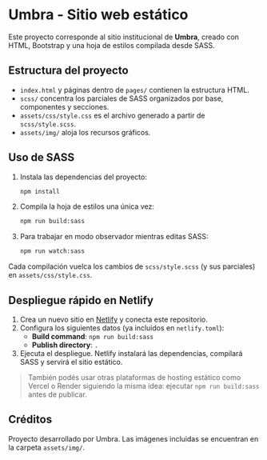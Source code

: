 # Umbra - Sitio web estático

Este proyecto corresponde al sitio institucional de **Umbra**, creado con HTML, Bootstrap y una hoja de estilos compilada desde SASS.

## Estructura del proyecto

- `index.html` y páginas dentro de `pages/` contienen la estructura HTML.
- `scss/` concentra los parciales de SASS organizados por base, componentes y secciones.
- `assets/css/style.css` es el archivo generado a partir de `scss/style.scss`.
- `assets/img/` aloja los recursos gráficos.

## Uso de SASS

1. Instala las dependencias del proyecto:
   ```bash
   npm install
   ```
2. Compila la hoja de estilos una única vez:
   ```bash
   npm run build:sass
   ```
3. Para trabajar en modo observador mientras editas SASS:
   ```bash
   npm run watch:sass
   ```

Cada compilación vuelca los cambios de `scss/style.scss` (y sus parciales) en `assets/css/style.css`.

## Despliegue rápido en Netlify

1. Crea un nuevo sitio en [Netlify](https://app.netlify.com/) y conecta este repositorio.
2. Configura los siguientes datos (ya incluidos en `netlify.toml`):
   - **Build command**: `npm run build:sass`
   - **Publish directory**: `.`
3. Ejecuta el despliegue. Netlify instalará las dependencias, compilará SASS y servirá el sitio estático.

> También podés usar otras plataformas de hosting estático como Vercel o Render siguiendo la misma idea: ejecutar `npm run build:sass` antes de publicar.

## Créditos

Proyecto desarrollado por Umbra. Las imágenes incluidas se encuentran en la carpeta `assets/img/`.
